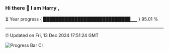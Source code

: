 ### Hi there 👋 I am Harry , 

⏳ Year progress { ████████████████████████████▁▁ } 95.01 %

---

⏰ Updated on Fri, 13 Dec 2024 17:51:24 GMT

![Progress Bar CI](https://github.com/duykhang68/duykhang68/workflows/Progress%20Bar%20CI/badge.svg)
